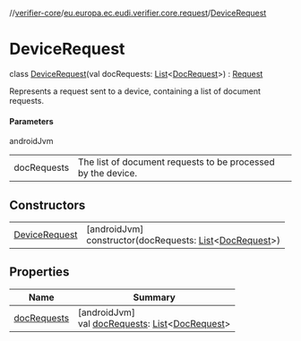 //[verifier-core](../../../index.md)/[eu.europa.ec.eudi.verifier.core.request](../index.md)/[DeviceRequest](index.md)

# DeviceRequest

class [DeviceRequest](index.md)(val docRequests: [List](https://kotlinlang.org/api/latest/jvm/stdlib/kotlin-stdlib/kotlin.collections/-list/index.html)&lt;[DocRequest](../-doc-request/index.md)&gt;) : [Request](../-request/index.md)

Represents a request sent to a device, containing a list of document requests.

#### Parameters

androidJvm

| | |
|---|---|
| docRequests | The list of document requests to be processed by the device. |

## Constructors

| | |
|---|---|
| [DeviceRequest](-device-request.md) | [androidJvm]<br>constructor(docRequests: [List](https://kotlinlang.org/api/latest/jvm/stdlib/kotlin-stdlib/kotlin.collections/-list/index.html)&lt;[DocRequest](../-doc-request/index.md)&gt;) |

## Properties

| Name | Summary |
|---|---|
| [docRequests](doc-requests.md) | [androidJvm]<br>val [docRequests](doc-requests.md): [List](https://kotlinlang.org/api/latest/jvm/stdlib/kotlin-stdlib/kotlin.collections/-list/index.html)&lt;[DocRequest](../-doc-request/index.md)&gt; |

